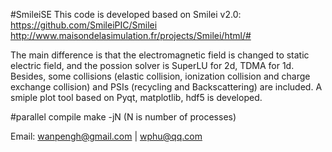 #SmileiSE
This code is developed based on Smilei v2.0:
https://github.com/SmileiPIC/Smilei
http://www.maisondelasimulation.fr/projects/Smilei/html/#

The main difference is that the electromagnetic field is changed to static electric field, and the possion solver is SuperLU for 2d, TDMA for 1d. Besides, some collisions (elastic collision, ionization collision and charge exchange collision) and PSIs (recycling and Backscattering) are included. A smiple plot tool based on Pyqt, matplotlib, hdf5 is developed.

#parallel compile
make -jN (N is number of processes)


Email:  wanpengh@gmail.com | wphu@qq.com
